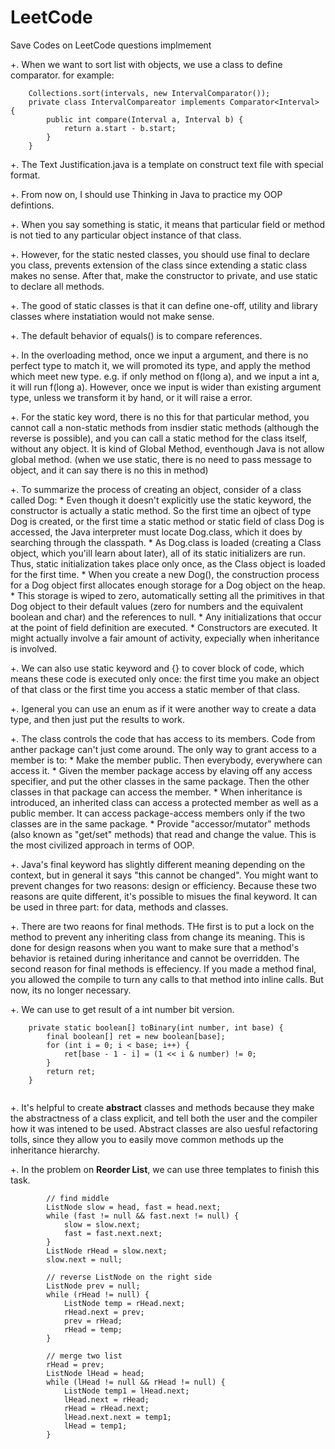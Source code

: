# LeetCode
Save Codes on LeetCode questions implmement

+. When we want to sort list with objects, we use a class to define comparator.
for example:
```
	Collections.sort(intervals, new IntervalComparator());
	private class IntervalCompareator implements Comparator<Interval> {
		public int compare(Interval a, Interval b) {
		    return a.start - b.start;
	    }
	}
```

+. The Text Justification.java is a template on construct text file with special format.

+. From now on, I should use Thinking in Java to practice my OOP defintions.

+. When you say something is static, it means that particular field or method is not tied to any particular object instance of that class.

+. However, for the static nested classes, you should use final to declare you class, prevents extension of the class since extending a static class makes no sense. After that, make the constructor to private, and use static to declare all methods.

+. The good of static classes is that it can define one-off, utility and library classes where instatiation would not make sense.

+. The default behavior of equals() is to compare references.

+. In the overloading method, once we input a argument, and there is no perfect type to match it, we will promoted its type, and apply the method which meet new type. e.g. if only method on f(long a), and we input a int a, it will run f(long a). However, once we input is wider than existing argument type, unless we transform it by hand, or it will raise a error.

+. For the static key word, there is no this for that particular method, you cannot call a non-static methods from insdier static methods (although the reverse is possible), and you can call a static method for the class itself, without any object. It is kind of Global Method, eventhough Java is not allow global method. (when we use static, there is no need to pass message to object, and it can say there is no this in method)

+. To summarize the process of creating an object, consider of a class called Dog:
	* Even though it doesn't explicitly use the static keyword, the constructor is actually a static method. So the first time an ojbect of type Dog is created, or the first time a static method or static field of class Dog is accessed, the Java interpreter must locate Dog.class, which it does by searching through the classpath.
	* As Dog.class is loaded (creating a Class object, which you'ill learn about later), all of its static initializers are run. Thus, static initialization takes place only once, as the Class object is loaded for the first time.
	* When you create a new Dog(), the construction process for a Dog object first allocates enough storage for a Dog object on the heap.
	* This storage is wiped to zero, automatically setting all the primitives in that Dog object to their default values (zero for numbers and the equivalent boolean and char) and the references to null.
	* Any initializations that occur at the point of field definition are executed.
	* Constructors are executed. It might actually involve a fair amount of activity, expecially when inheritance is involved.

+. We can also use static keyword and {} to cover block of code, which means these code is executed only once: the first time you make an object of that class or the first time you access a static member of that class.

+. Igeneral you can use an enum as if it were another way to create a data type, and then just put the results to work. 

+. The class controls the code that has access to its members. Code from anther package can't just come around. The only way to grant access to a member is to:
	* Make the member public. Then everybody, everywhere can access it.
	* Given the member package access by elaving off any access specifier, and put the other classes in the same package. Then the other classes in that package can access the member.
	* When inheritance is introduced, an inherited class can access a protected member as well as a public member. It can access package-access members only if the two classes are in the same package.
	* Provide "accessor/mutator" methods (also known as "get/set" methods) that read and change the value. This is the most civilized approach in terms of OOP.

+. Java's final keyword has slightly different meaning depending on the context, but in general it says "this cannot be changed". You might want to prevent changes for two reasons: design or efficiency. Because these two reasons are quite different, it's possible to misues the final keyword. It can be used in three part: for data, methods and classes.

+. There are two reaons for final methods. THe first is to put a lock on the method to prevent any inheriting class from change its meaning. This is done for design reasons when you want to make sure that a method's behavior is retained during inheritance and cannot be overridden. The second reason for final methods is effeciency. If you made a method final, you allowed the compile to turn any calls to that method into inline calls. But now, its no longer necessary.

+. We can use to get result of a int number bit version.
```
	private static boolean[] toBinary(int number, int base) {
		final boolean[] ret = new boolean[base];
		for (int i = 0; i < base; i++) {
		    ret[base - 1 - i] = (1 << i & number) != 0;
		}
		return ret;
	}
		
```

+. It's helpful to create **abstract** classes and methods because they make the abstractness of a class explicit, and tell both the user and the compiler how it was intened to be used. Abstract classes are also uesful refactoring tolls, since they allow you to easily move common methods up the inheritance hierarchy.


+. In the problem on **Reorder List**, we can use three templates to finish this task.
```
		// find middle
        ListNode slow = head, fast = head.next;
        while (fast != null && fast.next != null) {
            slow = slow.next;
            fast = fast.next.next;
        }
        ListNode rHead = slow.next;
        slow.next = null;

        // reverse ListNode on the right side
        ListNode prev = null;
        while (rHead != null) {
            ListNode temp = rHead.next;
            rHead.next = prev;
            prev = rHead;
            rHead = temp;
        }

        // merge two list
        rHead = prev;
        ListNode lHead = head;
        while (lHead != null && rHead != null) {
            ListNode temp1 = lHead.next;
            lHead.next = rHead;
            rHead = rHead.next;
            lHead.next.next = temp1;
            lHead = temp1;
        }
```


